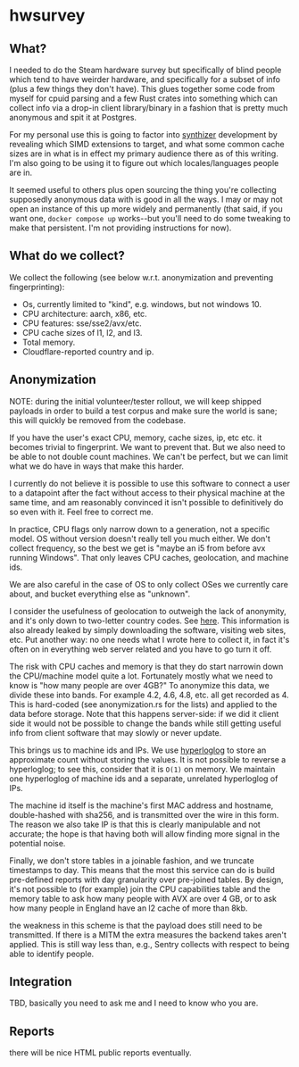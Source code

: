 # hwsurvey

## What?

I needed to do the Steam hardware survey but specifically of blind people which tend to have weirder hardware, and
specifically for a subset of info (plus a few things they don't have).  This glues together some code from myself for
cpuid parsing and a few Rust crates into something which can collect info via a drop-in client library/binary in a
fashion that is pretty much anonymous and spit it at Postgres.

For my personal use this is going to factor into [synthizer](https://github.com/synthizer/synthizer) development by
revealing which SIMD extensions to target, and what some common cache sizes are in what is in effect my primary audience
there as of this writing.  I'm also going to be using it to figure out which locales/languages people are in.

It seemed useful to others plus open sourcing the thing you're collecting supposedly anonymous data with is good in all
the ways.  I may or may not open an instance of this up more widely and permanently (that said, if you want one,
`docker compose up` works--but you'll need to do some tweaking to make that persistent.  I'm not providing instructions
for now).

## What do we collect?

We collect the following (see below w.r.t. anonymization and preventing fingerprinting):

- Os, currently limited to "kind", e.g. windows, but not windows 10.
- CPU architecture: aarch, x86, etc.
- CPU features: sse/sse2/avx/etc.
- CPU cache sizes of l1, l2, and l3.
- Total memory.
- Cloudflare-reported country and ip.

## Anonymization

NOTE: during the initial volunteer/tester rollout, we will keep shipped payloads in order to build a test corpus and
make sure the world is sane; this will quickly be removed from the codebase.

If you have the user's exact CPU, memory, cache sizes, ip, etc etc. it becomes trivial to fingerprint.  We want to
prevent that.  But we also need to be able to not double count machines.  We can't be perfect, but we can limit what we
do have in ways that make this harder.

I currently do not believe it is possible to use this software to connect a user
to a datapoint after the fact without access to their physical machine at the same time, and am reasonably convinced it
isn't possible to definitively do so even with it.  Feel free to correct me.

In practice, CPU flags only narrow down to a generation, not a specific model.  OS without version doesn't really tell
you much either.  We don't collect frequency, so the best we get is "maybe an i5 from before avx running Windows".  That
only leaves CPU caches, geolocation, and machine ids.

We are also careful in the case of OS to only collect OSes we currently care about, and bucket everything else as
"unknown".

I consider the usefulness of geolocation to outweigh the lack of anonymity, and it's only down to two-letter country
codes.  See [here](https://developers.cloudflare.com/fundamentals/get-started/reference/http-request-headers/). This
information is also already leaked by simply downloading the software, visiting web sites, etc.  Put another way: no one
needs what I wrote here to collect it, in fact it's often on in everything web server related and you have to go turn it
off.

The risk with CPU caches and memory is that they do start narrowin down the CPU/machine model quite a lot.  Fortunately
mostly what we need to know is "how many people are over 4GB?"  To anonymize this data, we divide these into bands.  For
example 4.2, 4.6, 4.8, etc. all get recorded as 4.  This is hard-coded (see anonymization.rs for the lists) and applied
to the data before storage.  Note that this happens server-side: if we did it client side it would not be possible to
change the bands while still getting useful info from client software that may slowly or never update.

This brings us to machine ids and IPs.  We use [hyperloglog](https://en.wikipedia.org/wiki/HyperLogLog) to store an
approximate count without storing the values.  It is not possible to reverse a hyperloglog; to see this, consider that
it is `O(1)` on memory.  We maintain one hyperloglog of machine ids and a separate, unrelated hyperloglog of IPs.

The machine id itself is the machine's first MAC address and hostname, double-hashed with sha256, and is transmitted
over the wire in this form.  The reason we also take IP is that this is clearly manipulable and not accurate; the hope
is that having both will allow finding more signal in the potential noise.

Finally, we don't store tables in a joinable fashion, and we truncate timestamps to day.  This means that the most this
service can do is build pre-defined reports with day granularity over pre-joined tables.  By design, it's not possible
to (for example) join the CPU capabilities table and the memory table to ask how many people with AVX are over 4 GB, or
to ask how many people in England have an l2 cache of more than 8kb.

the weakness in this scheme is that the payload does still need to be transmitted.  If there is a MITM the extra
measures the backend takes aren't applied.  This is still way less than, e.g., Sentry collects with respect to being
able to identify people.

## Integration

TBD, basically you need to ask me and I need to know who you are.

## Reports

there will be nice HTML public reports eventually.
